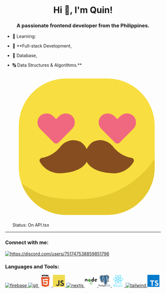 <h1 align="center">Hi 👋, I'm Quin!</h1>
<h3 align="center">A passionate frontend developer from the Philippines.</h3>

- 📑 Learning:
- 📕 **Full-stack Development,
- 📅 Database,
- 🔠 Data Structures & Algorithms.**

  <svg xmlns="http://www.w3.org/2000/svg" viewBox="0 0 24 24"><defs><style>.d{fill:#f06880}</style></defs><rect x="1" y="1" width="22" height="22" rx="7.656" style="fill:#f8de40"/><path d="M23 13.938a14.69 14.69 0 0 1-12.406 6.531c-5.542 0-6.563-1-9.142-2.529A7.66 7.66 0 0 0 8.656 23h6.688A7.656 7.656 0 0 0 23 15.344z" style="fill:#e7c930"/><path d="M19.2 13.794a5.027 5.027 0 0 1-3.035-1.927 2.629 2.629 0 0 0-3.2-.64A2.948 2.948 0 0 0 12 12.379a2.957 2.957 0 0 0-.964-1.152 2.631 2.631 0 0 0-3.2.64A5.024 5.024 0 0 1 4.8 13.794a.441.441 0 0 0-.371.67A3.659 3.659 0 0 0 8 16.264c2.374-.139 3.532-.979 4-1.833.466.854 1.624 1.694 4 1.833a3.661 3.661 0 0 0 3.58-1.812.439.439 0 0 0-.38-.658z" style="fill:#864e20"/><path class="d" d="M9.58 6.983A1.528 1.528 0 0 0 7.5 7.1l-.449.45L6.6 7.1a1.529 1.529 0 0 0-2.083-.113 1.472 1.472 0 0 0-.058 2.136L6.68 11.34a.518.518 0 0 0 .737 0l2.22-2.221a1.471 1.471 0 0 0-.057-2.136zM19.483 6.983A1.528 1.528 0 0 0 17.4 7.1l-.449.45-.451-.45a1.529 1.529 0 0 0-2.083-.113 1.471 1.471 0 0 0-.057 2.136l2.221 2.221a.517.517 0 0 0 .736 0l2.221-2.221a1.472 1.472 0 0 0-.055-2.14z"/></svg> Status: On API.tsx

<hr>

<h3 align="left">Connect with me:</h3>
<p align="left">
<a href="https://discord.gg/https://discord.com/users/751747538859851796" target="blank"><img align="center" src="https://raw.githubusercontent.com/rahuldkjain/github-profile-readme-generator/master/src/images/icons/Social/discord.svg" alt="https://discord.com/users/751747538859851796" height="30" width="40" /></a>
</p>

<h3 align="left">Languages and Tools:</h3>
<p align="left"> <a href="https://firebase.google.com/" target="_blank" rel="noreferrer"> <img src="https://www.vectorlogo.zone/logos/firebase/firebase-icon.svg" alt="firebase" width="40" height="40"/> </a> <a href="https://git-scm.com/" target="_blank" rel="noreferrer"> <img src="https://www.vectorlogo.zone/logos/git-scm/git-scm-icon.svg" alt="git" width="40" height="40"/> </a> <a href="https://www.w3.org/html/" target="_blank" rel="noreferrer"> <img src="https://raw.githubusercontent.com/devicons/devicon/master/icons/html5/html5-original-wordmark.svg" alt="html5" width="40" height="40"/> </a> <a href="https://developer.mozilla.org/en-US/docs/Web/JavaScript" target="_blank" rel="noreferrer"> <img src="https://raw.githubusercontent.com/devicons/devicon/master/icons/javascript/javascript-original.svg" alt="javascript" width="40" height="40"/> </a> <a href="https://nextjs.org/" target="_blank" rel="noreferrer"> <img src="https://cdn.worldvectorlogo.com/logos/nextjs-2.svg" alt="nextjs" width="40" height="40"/> </a> <a href="https://nodejs.org" target="_blank" rel="noreferrer"> <img src="https://raw.githubusercontent.com/devicons/devicon/master/icons/nodejs/nodejs-original-wordmark.svg" alt="nodejs" width="40" height="40"/> </a> <a href="https://www.postgresql.org" target="_blank" rel="noreferrer"> <img src="https://raw.githubusercontent.com/devicons/devicon/master/icons/postgresql/postgresql-original-wordmark.svg" alt="postgresql" width="40" height="40"/> </a> <a href="https://reactjs.org/" target="_blank" rel="noreferrer"> <img src="https://raw.githubusercontent.com/devicons/devicon/master/icons/react/react-original-wordmark.svg" alt="react" width="40" height="40"/> </a> <a href="https://tailwindcss.com/" target="_blank" rel="noreferrer"> <img src="https://www.vectorlogo.zone/logos/tailwindcss/tailwindcss-icon.svg" alt="tailwind" width="40" height="40"/> </a> <a href="https://www.typescriptlang.org/" target="_blank" rel="noreferrer"> <img src="https://raw.githubusercontent.com/devicons/devicon/master/icons/typescript/typescript-original.svg" alt="typescript" width="40" height="40"/> </a> </p>
